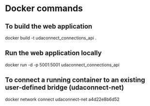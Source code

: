 # Docker commands

## To build the web application
docker build -t udaconnect_connections_api .

## Run the web application locally
docker run -d -p 5001:5001 udaconnect_connections_api

## To connect a running container to an existing user-defined bridge (udaconnect-net)
docker network connect udaconnect-net a4d22e8b6d52